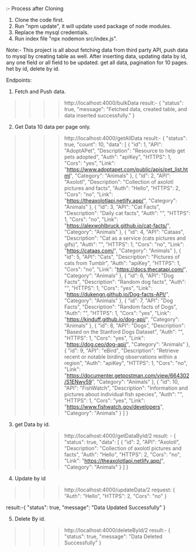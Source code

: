 :- Process after Cloning

1. Clone the code first.
2. Run "npm update", it will update used package of node modules.
3. Replace the mysql credentials.
4. Run index file "npx nodemon src/index.js".

Note:- This project is all about fetching data from third party API, push data to mysql by creating table as well.
        After inserting data, updating data by id, any one field or all field to be updated. get all data, pagination for 10 pages. het by id, delete by id.

Endpoints: 
1. Fetch and Push data.
>>>> http://localhost:4000/bulkData
result:- {
    "status": true,
    "message": "Fetched data, created table, and data inserted successfully."
    }

2. Get Data 10 data per page only.
>>>> http://localhost:4000/getAllData
result:- {
    "status": true,
    "count": 10,
    "data": [
        {
            "id": 1,
            "API": "AdoptAPet",
            "Description": "Resource to help get pets adopted",
            "Auth": "apiKey",
            "HTTPS": 1,
            "Cors": "yes",
            "Link": "https://www.adoptapet.com/public/apis/pet_list.html",
            "Category": "Animals"
        },
        {
            "id": 2,
            "API": "Axolotl",
            "Description": "Collection of axolotl pictures and facts",
            "Auth": "Hello",
            "HTTPS": 2,
            "Cors": "no",
            "Link": "https://theaxolotlapi.netlify.app/",
            "Category": "Animals"
        },
        {
            "id": 3,
            "API": "Cat Facts",
            "Description": "Daily cat facts",
            "Auth": "",
            "HTTPS": 1,
            "Cors": "no",
            "Link": "https://alexwohlbruck.github.io/cat-facts/",
            "Category": "Animals"
        },
        {
            "id": 4,
            "API": "Cataas",
            "Description": "Cat as a service (cats pictures and gifs)",
            "Auth": "",
            "HTTPS": 1,
            "Cors": "no",
            "Link": "https://cataas.com/",
            "Category": "Animals"
        },
        {
            "id": 5,
            "API": "Cats",
            "Description": "Pictures of cats from Tumblr",
            "Auth": "apiKey",
            "HTTPS": 1,
            "Cors": "no",
            "Link": "https://docs.thecatapi.com/",
            "Category": "Animals"
        },
        {
            "id": 6,
            "API": "Dog Facts",
            "Description": "Random dog facts",
            "Auth": "",
            "HTTPS": 1,
            "Cors": "yes",
            "Link": "https://dukengn.github.io/Dog-facts-API/",
            "Category": "Animals"
        },
        {
            "id": 7,
            "API": "Dog Facts",
            "Description": "Random facts of Dogs",
            "Auth": "",
            "HTTPS": 1,
            "Cors": "yes",
            "Link": "https://kinduff.github.io/dog-api/",
            "Category": "Animals"
        },
        {
            "id": 8,
            "API": "Dogs",
            "Description": "Based on the Stanford Dogs Dataset",
            "Auth": "",
            "HTTPS": 1,
            "Cors": "yes",
            "Link": "https://dog.ceo/dog-api/",
            "Category": "Animals"
        },
        {
            "id": 9,
            "API": "eBird",
            "Description": "Retrieve recent or notable birding observations within a region",
            "Auth": "apiKey",
            "HTTPS": 1,
            "Cors": "no",
            "Link": "https://documenter.getpostman.com/view/664302/S1ENwy59",
            "Category": "Animals"
        },
        {
            "id": 10,
            "API": "FishWatch",
            "Description": "Information and pictures about individual fish species",
            "Auth": "",
            "HTTPS": 1,
            "Cors": "yes",
            "Link": "https://www.fishwatch.gov/developers",
            "Category": "Animals"
        }
    ]
}

3. get Data by id.
>>>> http://localhost:4000/getDataById/2
result: - {
    "status": true,
    "data": [
        {
            "id": 2,
            "API": "Axolotl",
            "Description": "Collection of axolotl pictures and facts",
            "Auth": "Hello",
            "HTTPS": 2,
            "Cors": "no",
            "Link": "https://theaxolotlapi.netlify.app/",
            "Category": "Animals"
        }
    ]
}

4. Update by id
>>>> http://localhost:4000/updateData/2
request: {
    "Auth": "Hello",
    "HTTPS": 2,
    "Cors": "no"
}

result:-{
    "status": true,
    "message": "Data Updated Successfully"
}

5. Delete By id.
>>>> http://localhost:4000/deleteById/2
result:- {
    "status": true,
    "message": "Data Deleted Successfully"
}